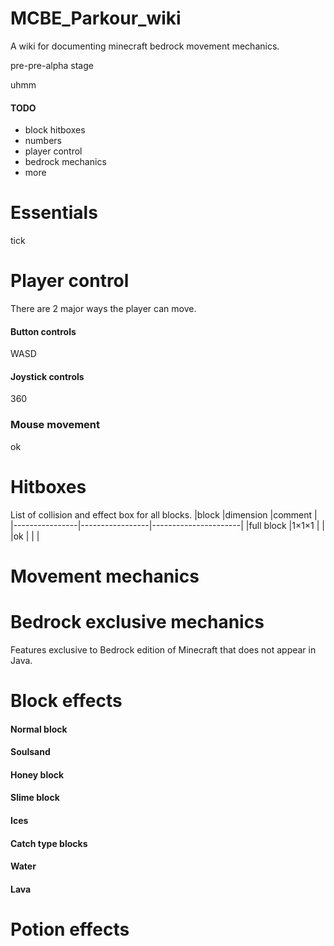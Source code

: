 # MCBE_Parkour_wiki
A wiki for documenting minecraft bedrock movement mechanics.

pre-pre-alpha stage

uhmm

#### TODO
+ block hitboxes
+ numbers
+ player control
+ bedrock mechanics
+ more

# Essentials
tick

# Player control
There are 2 major ways the player can move.
#### Button controls
WASD
#### Joystick controls
360
### Mouse movement
ok

# Hitboxes
List of collision and effect box for all blocks.
|block           |dimension        |comment               |
|----------------|-----------------|----------------------|
|full block      |1×1×1            |                      |
|ok              |                 |                      |

# Movement mechanics

# Bedrock exclusive mechanics
Features exclusive to Bedrock edition of Minecraft that does not appear in Java.

# Block effects
#### Normal block
#### Soulsand
#### Honey block
#### Slime block
#### Ices
#### Catch type blocks
#### Water
#### Lava

# Potion effects
